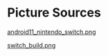 # Picture Sources

[android11_nintendo_switch.png](https://wololo.net/2022/05/09/android-11-port-for-nintendo-switch-teased-by-switchroot-team/)

[switch_build.png]()